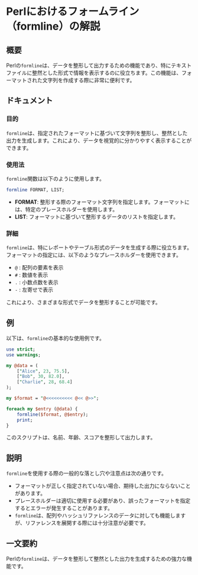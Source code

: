 <!--
Meta Description: # Perlにおけるフォームライン（formline）の解説 ## 概要 Perlの`formline`は、データを整形して出力するための機能であり、特にテキストファイルに整然とした形式で情報を表示するのに役立ちます。この機能は、フォーマットされた文字列を作成する際に非常に便利です。 ## ドキュメ...
Meta Keywords: formline, format, perlの, これにより, perl
-->

# Perlにおけるフォームライン（formline）の解説

## 概要
Perlの`formline`は、データを整形して出力するための機能であり、特にテキストファイルに整然とした形式で情報を表示するのに役立ちます。この機能は、フォーマットされた文字列を作成する際に非常に便利です。

## ドキュメント
### 目的
`formline`は、指定されたフォーマットに基づいて文字列を整形し、整然とした出力を生成します。これにより、データを視覚的に分かりやすく表示することができます。

### 使用法
`formline`関数は以下のように使用します。

```perl
formline FORMAT, LIST;
```

- **FORMAT**: 整形する際のフォーマット文字列を指定します。フォーマットには、特定のプレースホルダーを使用します。
- **LIST**: フォーマットに基づいて整形するデータのリストを指定します。

### 詳細
`formline`は、特にレポートやテーブル形式のデータを生成する際に役立ちます。フォーマットの指定には、以下のようなプレースホルダーを使用できます。

- `@` : 配列の要素を表示
- `#` : 数値を表示
- `.` : 小数点数を表示
- `-` : 左寄せで表示

これにより、さまざまな形式でデータを整形することが可能です。

## 例
以下は、`formline`の基本的な使用例です。

```perl
use strict;
use warnings;

my @data = (
    ["Alice", 23, 75.5],
    ["Bob", 30, 82.0],
    ["Charlie", 28, 68.4]
);

my $format = "@<<<<<<<<<< @<< @>>";

foreach my $entry (@data) {
    formline($format, @$entry);
    print;
}
```

このスクリプトは、名前、年齢、スコアを整形して出力します。

## 説明
`formline`を使用する際の一般的な落とし穴や注意点は次の通りです。

- フォーマットが正しく指定されていない場合、期待した出力にならないことがあります。
- プレースホルダーは適切に使用する必要があり、誤ったフォーマットを指定するとエラーが発生することがあります。
- `formline`は、配列やハッシュリファレンスのデータに対しても機能しますが、リファレンスを展開する際には十分注意が必要です。

## 一文要約
Perlの`formline`は、データを整形して整然とした出力を生成するための強力な機能です。